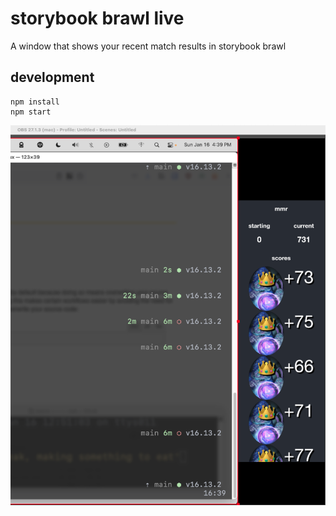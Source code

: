 # storybook brawl live

A window that shows your recent match results in storybook brawl

## development

    npm install
    npm start

![screenshot](screenshot.png)
